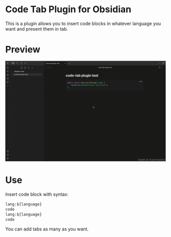 # Code Tab Plugin for Obsidian

This is a plugin allows you to insert code blocks in whatever language you want and present them in tab.

# Preview
![preview](use.gif)

# Use
Insert code block with syntax:

```tab
lang:${language}
code
lang:${language}
code
```
You can add tabs as many as you want.